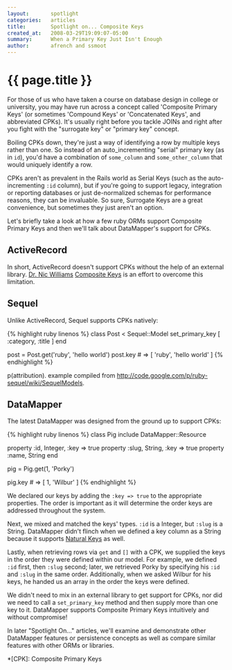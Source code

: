 ```yaml
---
layout:       spotlight
categories:   articles
title:        Spotlight on... Composite Keys
created_at:   2008-03-29T19:09:07-05:00
summary:      When a Primary Key Just Isn't Enough
author:       afrench and ssmoot
---
```


{{ page.title }}
================

For those of us who have taken a course on database design in college or
university, you may have run across a concept called 'Composite Primary Keys'
(or sometimes 'Compound Keys' or 'Concatenated Keys', and abbreviated CPKs).
It's usually right before you tackle JOINs and right after you fight with the
"surrogate key" or "primary key" concept.

Boiling CPKs down, they're just a way of identifying a row by multiple keys
rather than one. So instead of an auto_incrementing "serial" primary key (as in
`id`), you'd have a combination of `some_column` and `some_other_column` that
would uniquely identify a row.

CPKs aren't as prevalent in the Rails world as Serial Keys (such as the
auto-incrementing `:id` column), but if you're going to support legacy,
integration or reporting databases or just de-normalized schemas for performance
reasons, they can be invaluable. So sure, Surrogate Keys are a great
convenience, but sometimes they just aren't an option.

Let's briefly take a look at how a few ruby ORMs support Composite Primary Keys
and then we'll talk about DataMapper's support for CPKs.

ActiveRecord
------------

In short, ActiveRecord doesn't support CPKs without the help of an external
library. [Dr. Nic Williams](http://drnicwilliams.com/about/)
[Composite Keys](http://compositekeys.rubyforge.org/) is an effort to overcome
this limitation.

Sequel
------

Unlike ActiveRecord, Sequel supports CPKs natively:

{% highlight ruby linenos %}
class Post < Sequel::Model
  set_primary_key [ :category, :title ]
end

post = Post.get('ruby', 'hello world')
post.key  # => [ 'ruby', 'hello world' ]
{% endhighlight %}

p(attribution). example compiled from <http://code.google.com/p/ruby-sequel/wiki/SequelModels>.

DataMapper
----------

The latest DataMapper was designed from the ground up to support CPKs:

{% highlight ruby linenos %}
class Pig
  include DataMapper::Resource

  property :id,   Integer, :key => true
  property :slug, String,  :key => true
  property :name, String
end

pig = Pig.get(1, 'Porky')

pig.key  # => [ 1, 'Wilbur' ]
{% endhighlight %}

We declared our keys by adding the `:key => true` to the appropriate properties.
The order is important as it will determine the order keys are addressed
throughout the system.

Next, we mixed and matched the keys' types. `:id` is a Integer, but `:slug` is a
String. DataMapper didn't flinch when we defined a key column as a String
because it supports [Natural Keys](http://en.wikipedia.org/wiki/Natural_key) as
well.

Lastly, when retrieving rows via `get` and `[]` with a CPK, we supplied the keys
in the order they were defined within our model. For example, we defined `:id`
first, then `:slug` second; later, we retrieved Porky by specifying his `:id`
and `:slug` in the same order. Additionally, when we asked Wilbur for his keys,
he handed us an array in the order the keys were defined.

We didn't need to mix in an external library to get support for CPKs, nor did we
need to call a `set_primary_key` method and then supply more than one key to it.
DataMapper supports Composite Primary Keys intuitively and without compromise!

In later "Spotlight On..." articles, we'll examine and demonstrate other
DataMapper features or persistence concepts as well as compare similar features
with other ORMs or libraries.

*[CPK]: Composite Primary Keys
